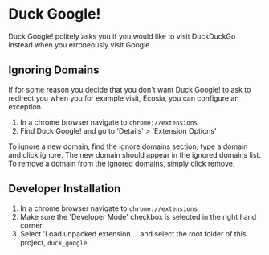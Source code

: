 # Duck Google!
Duck Google! politely asks you if you would like to visit DuckDuckGo instead
when you erroneously visit Google.

## Ignoring Domains
If for some reason you decide that you don't want Duck Google! to ask
to redirect you when you for example visit, Ecosia, you can configure an
exception.
1. In a chrome browser navigate to `chrome://extensions`
2. Find Duck Google! and go to 'Details' > 'Extension Options'

To ignore a new domain, find the ignore domains section, type a domain
and click ignore.  The new domain should appear in the ignored domains list.
To remove a domain from the ignored domains, simply click remove.

## Developer Installation
1. In a chrome browser navigate to `chrome://extensions`
2. Make sure the 'Developer Mode' checkbox is selected in the right hand
   corner.
3. Select 'Load unpacked extension...' and select the root folder of this
   project, `duck_google`.
